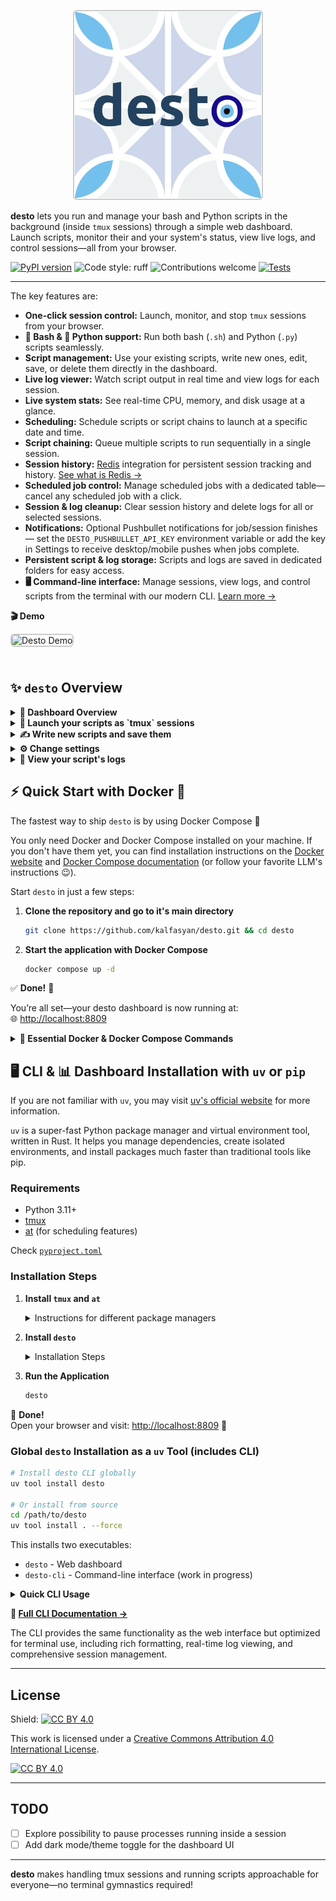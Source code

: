 <p align="center">
  <img src="images/logo.png" alt="desto Logo" title="desto Logo" width="300" style="border:2px solid #ccc; border-radius:6px;"/>  
</p>  


**desto** lets you run and manage your bash and Python scripts in the background (inside `tmux` sessions) through a simple web dashboard. Launch scripts, monitor their and your system's status, view live logs, and control sessions—all from your browser.  

[![PyPI version](https://badge.fury.io/py/desto.svg)](https://badge.fury.io/py/desto) ![Code style: ruff](https://img.shields.io/badge/code%20style-ruff-blueviolet) ![Contributions welcome](https://img.shields.io/badge/contributions-welcome-brightgreen.svg?style=flat) [![Tests](https://github.com/kalfasyan/desto/actions/workflows/ci.yml/badge.svg)](https://github.com/kalfasyan/desto/actions/workflows/ci.yml)

---

The key features are:  

- **One-click session control:** Launch, monitor, and stop `tmux` sessions from your browser.
- **🐚 Bash & 🐍 Python support:** Run both bash (`.sh`) and Python (`.py`) scripts seamlessly.
- **Script management:** Use your existing scripts, write new ones, edit, save, or delete them directly in the dashboard.
- **Live log viewer:** Watch script output in real time and view logs for each session.
- **Live system stats:** See real-time CPU, memory, and disk usage at a glance.
- **Scheduling:** Schedule scripts or script chains to launch at a specific date and time.
- **Script chaining:** Queue multiple scripts to run sequentially in a single session.
- **Session history:** [Redis](https://github.com/redis/redis-py) integration for persistent session tracking and history. [See what is Redis →](https://redis.io/about/)
- **Scheduled job control:** Manage scheduled jobs with a dedicated table—cancel any scheduled job with a click.
- **Session & log cleanup:** Clear session history and delete logs for all or selected sessions.
- **Notifications:** Optional Pushbullet notifications for job/session finishes — set the `DESTO_PUSHBULLET_API_KEY` environment variable or add the key in Settings to receive desktop/mobile pushes when jobs complete.
- **Persistent script & log storage:** Scripts and logs are saved in dedicated folders for easy access.
- **🖥️ Command-line interface:** Manage sessions, view logs, and control scripts from the terminal with our modern CLI. [Learn more →](src/desto/cli/README.md)
  
  
<strong>🎬 Demo</strong>

<img src="images/desto_demo.gif" alt="Desto Demo" title="Desto in Action" width="700" style="border:2px solid #ccc; border-radius:6px; margin-bottom:24px;"/>

## ✨ `desto` Overview

<div align="left">

<details>
<summary><strong>👀 Dashboard Overview</strong></summary>

<img src="images/dashboard.png" alt="Dashboard Screenshot" title="Desto Dashboard" width="700" style="border:2px solid #ccc; border-radius:6px; margin-bottom:24px;"/>

</details>  
      
<details>
<summary><strong>🚀 Launch your scripts as `tmux` sessions</strong></summary>

When you start `desto`, it creates `desto_scripts/` and `desto_logs/` folders in your current directory. Want to use your own locations? Just change these in the settings, or set the `DESTO_SCRIPTS_DIR` and `DESTO_LOGS_DIR` environment variables.

Your scripts show up automatically—no setup needed. Both `.sh` (bash) and `.py` (Python) scripts are supported with automatic detection and appropriate execution. Ready to launch? Just:

1. Name your `tmux` session
2. Select one of your scripts
3. (OPTIONAL) edit and save your changes
4. Click "Launch"! 🎬

<img src="images/launch_script.png" alt="Custom Template" title="Launch Script" width="300" style="border:2px solid #ccc; border-radius:6px;"/>
</details>

<details>
<summary><strong>✍️ Write new scripts and save them</strong></summary>

If you want to compose a new script, you can do it right here, or simply just paste the output of your favorite LLM :) Choose between bash and Python templates with syntax highlighting and smart defaults.

<img src="images/write_new_script.png" alt="Custom Template" title="Write New" width="300" style="border:2px solid #ccc; border-radius:6px;"/>

</details>
  
<details>
<summary><strong>⚙️ Change settings</strong></summary>

More settings to be added! 

<img src="images/settings.png" alt="Custom Template" title="Change Settings" width="300" style="border:2px solid #ccc; border-radius:6px;"/>
</details>
  
<details>
<summary><strong>📜 View your script's logs</strong></summary>

<img src="images/view_logs.png" alt="Custom Template" title="View Logs" width="300" style="border:2px solid #ccc; border-radius:6px;"/>

</details>

</div>  

## ⚡ Quick Start with Docker 🐳  

The fastest way to ship `desto` is by using Docker Compose 🚢  

You only need Docker and Docker Compose installed on your machine. If you don't have them yet, you can find installation instructions on the [Docker website](https://docs.docker.com/get-docker/) and [Docker Compose documentation](https://docs.docker.com/compose/install/) (or follow your favorite LLM's instructions 😉).  

Start `desto` in just a few steps: 

1. **Clone the repository and go to it's main directory**
    ```bash
    git clone https://github.com/kalfasyan/desto.git && cd desto
    ```

2. **Start the application with Docker Compose**
    ```bash
    docker compose up -d
    ```

✅ **Done!** 🎉  

You’re all set—your desto dashboard is now running at:  
🌐 [http://localhost:8809](http://localhost:8809)


<details>
<summary><strong>🚀 Essential Docker & Docker Compose Commands</strong></summary>

```bash
# Start the app in background (Docker Compose)
docker compose up -d
```

```bash
# View logs (Docker Compose)
docker compose logs -f
```

```bash
# Stop and remove services (Docker Compose)
docker compose down
```

```bash
# Rebuild and start (Docker Compose)
docker compose up -d --build
```

```bash
# Run the container directly (plain Docker)
docker run -d -p 8809:8809 \
  -v $PWD/desto_scripts:/app/desto_scripts \
  -v $PWD/desto_logs:/app/desto_logs \
  --name desto-dashboard \
  desto:latest
```

```bash
# View logs (plain Docker)
docker logs -f desto-dashboard
```

```bash
# Stop and remove the container (plain Docker)
docker stop desto-dashboard && docker rm desto-dashboard
```
</details>

## 🖥️ CLI & 📊 Dashboard Installation with `uv` or `pip`  

If you are not familiar with `uv`, you may visit [uv's official website](https://docs.astral.sh/uv/getting-started/installation/) for more information.

`uv` is a super-fast Python package manager and virtual environment tool, written in Rust. It helps you manage dependencies, create isolated environments, and install packages much faster than traditional tools like pip.  

### Requirements

- Python 3.11+
- [tmux](https://github.com/tmux/tmux)
- [at](https://en.wikipedia.org/wiki/At_(command)) (for scheduling features)
  
Check [`pyproject.toml`](pyproject.toml)

### Installation Steps

1. **Install `tmux` and `at`**  
   <details>
   <summary>Instructions for different package managers</summary>

   - **Debian/Ubuntu**  
     ```bash
     sudo apt install tmux at
     ```
   - **Almalinux/Fedora**  
     ```bash
     sudo dnf install tmux at
     ```
   - **Arch Linux**  
     ```bash
     sudo pacman -S tmux at
     ```
   
   **Note:** The `at` package is required for scheduling features. If you don't plan to use script scheduling, you can skip installing `at`.
   </details>

2. **Install `desto`**  
   <details>
   <summary>Installation Steps</summary>

    - (Recommended) With [uv](https://github.com/astral-sh/uv), simply run:
      ```bash
      uv add desto
      ```
      This will install desto in your project ✅  
      Or if you don't have a project yet, you can set up everything with [`uv`](https://docs.astral.sh/uv/getting-started/installation/):

      1. [Install `uv`](https://docs.astral.sh/uv/getting-started/installation/) by following the instructions on the official site.
      2. Create and set up your project:

          ```bash
          mkdir myproject && cd myproject
          uv init
          uv venv
          source .venv/bin/activate
          uv add desto
          ```
          Done!
    - With pip:
      ```bash
      pip install desto
      ```
    </details>

3. **Run the Application**  
   ```bash
   desto
   ```

🎉 **Done!**  
Open your browser and visit: [http://localhost:8809](http://localhost:8809) 🚀

### Global `desto` Installation as a `uv` Tool (includes CLI)

```bash
# Install desto CLI globally
uv tool install desto

# Or install from source
cd /path/to/desto
uv tool install . --force
```

This installs two executables:
- `desto` - Web dashboard  
- `desto-cli` - Command-line interface (work in progress)

<details>
<summary><strong>Quick CLI Usage</strong></summary>

<p align="center">
  <img src="images/terminal.png" alt="Terminal Screenshot" title="Desto CLI" width="100" style="border:0px solid #ccc; border-radius:1px; margin-bottom:1px;"/>
</p>

```bash
# Check system status
desto-cli doctor
```

```bash
# List all sessions
desto-cli sessions list
```

```bash
# Start a new session
desto-cli sessions start "my-task" "python my_script.py"
```

```bash
# View session logs
desto-cli sessions logs "my-task"
```

```bash
# Kill a session
desto-cli sessions kill "my-task"
```

```bash
# List all scripts
desto-cli scripts list
```

```bash
# Create new script
desto-cli scripts create "my_script" --type python
```

```bash
# Edit script in $EDITOR
desto-cli scripts edit "my_script"
```

```bash
# Run script in tmux session
desto-cli scripts run "my_script"
```

```bash
# Run script directly
desto-cli scripts run "my_script" --direct
```

</details>


**📖 [Full CLI Documentation →](src/desto/cli/README.md)**

The CLI provides the same functionality as the web interface but optimized for terminal use, including rich formatting, real-time log viewing, and comprehensive session management.


---

## License

Shield: [![CC BY 4.0][cc-by-shield]][cc-by]

This work is licensed under a
[Creative Commons Attribution 4.0 International License][cc-by].

[![CC BY 4.0][cc-by-image]][cc-by]

[cc-by]: http://creativecommons.org/licenses/by/4.0/
[cc-by-image]: https://i.creativecommons.org/l/by/4.0/88x31.png
[cc-by-shield]: https://img.shields.io/badge/License-CC%20BY%204.0-lightgrey.svg

---

## TODO

- [ ] Explore possibility to pause processes running inside a session
- [ ] Add dark mode/theme toggle for the dashboard UI

---

**desto** makes handling tmux sessions and running scripts approachable for everyone—no terminal gymnastics required!
